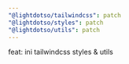 ```yaml
---
"@lightdotso/tailwindcss": patch
"@lightdotso/styles": patch
"@lightdotso/utils": patch
---
```


feat: ini tailwindcss styles & utils
